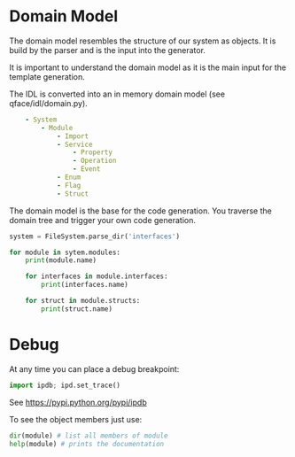 # Domain Model

The domain model resembles the structure of our system as objects. It is build by the parser and is the input into the generator.

It is important to understand the domain model as it is the main input for the template generation.

The IDL is converted into an in memory domain model (see qface/idl/domain.py).

```yaml
    - System
        - Module
            - Import
            - Service
                - Property
                - Operation
                - Event
            - Enum
            - Flag
            - Struct
```

The domain model is the base for the code generation. You traverse the domain tree and trigger your own code generation.

```python
system = FileSystem.parse_dir('interfaces')

for module in sytem.modules:
    print(module.name)

    for interfaces in module.interfaces:
        print(interfaces.name)

    for struct in module.structs:
        print(struct.name)
```

# Debug

At any time you can place a debug breakpoint:

```python
import ipdb; ipd.set_trace()
```

See https://pypi.python.org/pypi/ipdb


To see the object members just use:

```python
dir(module) # list all members of module
help(module) # prints the documentation
```
